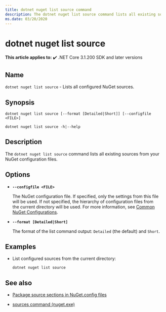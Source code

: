 ```yaml
---
title: dotnet nuget list source command
description: The dotnet nuget list source command lists all existing sources from your NuGet configuration files. 
ms.date: 03/20/2020
---
```

# dotnet nuget list source

**This article applies to:** ✔️ .NET Core 3.1.200 SDK and later versions

## Name

`dotnet nuget list source` - Lists all configured NuGet sources.

## Synopsis

```dotnetcli
dotnet nuget list source [--format [Detailed|Short]] [--configfile <FILE>]

dotnet nuget list source -h|--help
```

## Description

The `dotnet nuget list source` command lists all existing sources from your NuGet configuration files.

## Options

- **`--configfile <FILE>`**

  The NuGet configuration file. If specified, only the settings from this file will be used. If not specified, the hierarchy of configuration files from the current directory will be used. For more information, see [Common NuGet Configurations](/nuget/consume-packages/configuring-nuget-behavior).

- **`--format [Detailed|Short]`**

  The format of the list command output: `Detailed` (the default) and `Short`.

## Examples

- List configured sources from the current directory:

  ```dotnetcli
  dotnet nuget list source
  ```

## See also

- [Package source sections in NuGet.config files](/nuget/reference/nuget-config-file#package-source-sections)

- [sources command (nuget.exe)](/nuget/reference/cli-reference/cli-ref-sources)
